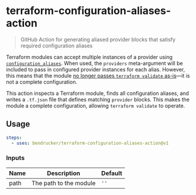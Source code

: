 # terraform-configuration-aliases-action

> GitHub Action for generating aliased provider blocks that satisfy required configuration aliases

Terraform modules can accept multiple instances of a provider using [`configuration_aliases`](https://www.terraform.io/docs/language/modules/develop/providers.html#provider-aliases-within-modules). When used, the `providers` meta-argument will be included to pass in configured provider instances for each alias. However, this means that the module [no longer passes `terraform validate` as-is](https://github.com/hashicorp/terraform/issues/28490)—it is not a complete configuration.

This action inspects a Terraform module, finds all configuration aliases, and writes a `.tf.json` file that defines matching `provider` blocks. This makes the module a complete configuration, allowing `terraform validate` to operate.

## Usage

```yaml
steps:
  - uses: bendrucker/terraform-configuration-aliases-action@v1
```

### Inputs

| Name | Description            | Default |
|------|------------------------|---------|
| path | The path to the module | `''`    |
